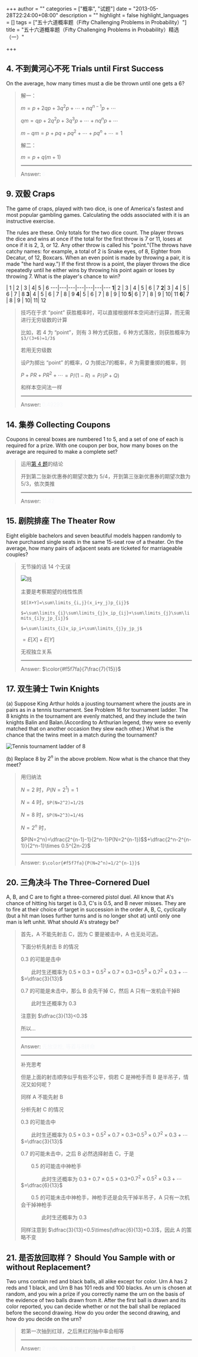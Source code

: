 +++
author = ""
categories = ["概率", "试题"]
date = "2013-05-28T22:24:00+08:00"
description = ""
highlight = false
highlight_languages = []
tags = ["五十六道概率题（Fifty Challenging Problems in Probability）"]
title = "五十六道概率题（Fifty Challenging Problems in Probability）精选（一）"

+++

## 4. 不到黄河心不死 Trials until First Success

On the average, how many times must a die be thrown until one gets a 6?

> 解一：
>
> $m=p+2qp+3q^2p+\cdots+nq^{n-1}p+\cdots$
>
> $qm=qp+2q^2p+3q^3p+\cdots+nq^np+\cdots$
>
> $m-qm=p+pq+pq^2+\cdots+pq^n+\cdots$$=1$
>
>
> 解二：
>
> $m=p+q(m+1)$
>
> ------
> Answer: <font color="#f5f7fa">6</font>



## 9. 双骰 Craps

The game of craps, played with two dice, is one of America's fastest and most popular gambling games. Calculating the odds associated with it is an instructive exercise.

The rules are these. Only totals for the two dice count. The player throws the dice and wins at once if the total for the first throw is 7 or 11, loses at once if it is 2, 3, or 12. Any other throw is called his "point."(The throws have catchy names: for example, a total of 2 is Snake eyes, of 8, Eighter from Decatur, of 12, Boxcars. When an even point is made by throwing a pair, it is made "the hard way.") If the first throw is a point, the player throws the dice repeatedly until he either wins by throwing his point again or loses by throwing 7. What is the player's chance to win?


   | 1 | 2 | 3 | 4| 5 | 6
  ---|---|---|---|---|---|---
**1**| 2 | 3 | 4 | 5 | 6 | 7
**2**| 3 | 4 | 5 | 6 | 7 | 8
**3**| 4 | 5 | 6 | 7 | 8 | 9
**4**| 5 | 6 | 7 | 8 | 9 | 10
**5**| 6 | 7 | 8 | 9 | 10| 11
**6**| 7 | 8 | 9 | 10| 11| 12


> 技巧在于求 “point” 获胜概率时，可以直接根据样本空间进行运算，而无需进行无穷级数的计算
>
> 比如，若 4 为 “point”，则有 3 种方式获胜，6 种方式落败，则获胜概率为 `$3/(3+6)=1/3$`
>
> 若用无穷级数
>
> 设$P$为掷出 “point” 的概率，$Q$ 为掷出7的概率，$R$ 为需要重掷的概率，则
>
> $P+PR+PR^2+\cdots$$=P/(1-R)$$=P/(P+Q)$
>
> 和样本空间法一样
>
> -----
> Answer: <font color="#f5f7fa">0.49293</font>



## 14. 集券 Collecting Coupons

Coupons in cereal boxes are numbered 1 to 5, and a set of one of each is required for a prize. With one coupon per box, how many boxes on the average are required to make a complete set?

> 运用[第 4 题](#4-不到黄河心不死-trials-until-first-success)的结论
>
> 开到第二张新优惠券的期望次数为 5/4，开到第三张新优惠券的期望次数为 5/3，依次类推
>
> -----
> Answer: <font color="#f5f7fa">11.42</font>



## 15. 剧院排座 The Theater Row

Eight eligible bachelors and seven beautiful models happen randomly to have purchased single seats in the same 15-seat row of a theater. On the average, how many pairs of adjacent seats are ticketed for marriageable couples?

> 无节操的话 14 个无误
>
> ![贱](/img/mean_face.jpg)
>
> 主要是考察期望的线性性质
>
> `$E[X+Y]=\sum\limits_{i,j}(x_i+y_j)p_{ij}$`
>
> `$=\sum\limits_{i}\sum\limits_{j}x_ip_{ij}+\sum\limits_{j}\sum\limits_{i}y_jp_{ij}$`
>
> `$=\sum\limits_{i}x_ip_i+\sum\limits_{j}y_jp_j$`
>
> $=E[X]+E[Y]$
>
> 无视独立关系
>
> -----
> Answer: $\color{#f5f7fa}{7\frac{7}{15}}$



## 17. 双生骑士 Twin Knights

(a) Suppose King Arthur holds a jousting tournament where the jousts are in pairs as in a tennis tournament. See Problem 16 for tournament ladder. The 8 knights in the tournament are evenly matched, and they include the twin knights Balin and Balan.(According to Arthurian legend, they were so evenly matched that on another occasion they slew each other.) What is the chance that the twins meet in a match during the tournament?

![Tennis tournament ladder of 8](/img/tennis_tourament_ladder_of_8.png)

(b) Replace 8 by $2^n$ in the above problem. Now what is the chance that they meet?

> 用归纳法
>
> $N=2$ 时，$P(N=2^1)=1$
>
> $N=4$ 时，`$P(N=2^2)=1/2$`
>
> $N=8$ 时，`$P(N=2^3)=1/4$`
>
> $N=2^n$ 时，
>
> $P(N=2^n)=\dfrac{2^{n-1}-1}{2^n-1}P(N=2^{n-1})$$+\dfrac{2^n-2^{n-1}}{2^n-1}\times 0.5^{2n-2}$
>
> -----
> Answer: `$\color{#f5f7fa}{P(N=2^n)=1/2^{n-1}}$`



## 20. 三角决斗 The Three-Cornered Duel

A, B, and C are to fight a three-cornered pistol duel. All know that A's chance of hitting his target is 0.3, C's is 0.5, and B never misses. They are to fire at their choice of target in succession in the order A, B, C, cyclically (but a hit man loses further turns and is no longer shot at) until only one man is left unhit. What should A's strategy be?

> 首先，A 不能先射击 C，因为 C 要是被击中，A 也无处可逃。
>
> 下面分析先射击 B 的情况
>
> 0.3 的可能是击中
>
> 　　此时生还概率为 $0.5\times 0.3+0.5^2\times0.7\times0.3$$+0.5^3\times0.7^2\times0.3+\cdots$$=\dfrac{3}{13}$
>
> 0.7 的可能是未击中，那么 B 会先干掉 C，然后 A 只有一发机会干掉B
>
> 　　此时生还概率为 $0.3$
>
> 注意到 $\dfrac{3}{13}<0.3$
>
> 所以...
>
> -----
> Answer: <font color="#f5f7fa">先放空枪, 等着与B拼命</font>
>
> -----
> 补充思考
>
> 但是上面的射击顺序似乎有些不公平，倘若 C 是神枪手而 B 是半吊子，情况又如何呢？
>
> 同样 A 不能先射 B
>
> 分析先射 C 的情况
>
> 0.3 的可能击中
>
> 　　此时生还概率为 $0.5\times 0.3+0.5^2\times0.7\times0.3$$+0.5^3\times0.7^2\times0.3+\cdots$$=\dfrac{3}{13}$
>
> 0.7 的可能未击中，之后 B 必然选择射击 C，于是
>
> 　　0.5 的可能击中神枪手
>
> 　　　　此时生还概率为 $0.3+0.7\times0.5\times0.3$$+0.7^2\times0.5^2\times0.3+\cdots$$=\dfrac{6}{13}$
>
> 　　0.5 的可能未击中神枪手，神枪手还是会先干掉半吊子，A 只有一次机会干掉神枪手
>
> 　　　　此时生还概率为 $0.3$
>
> 同样注意到 $\dfrac{3}{13}<0.5\times(\dfrac{6}{13}+0.3)$，因此 A 的策略不变



## 21. 是否放回取样？ Should You Sample with or without Replacement?

Two urns contain red and black balls, all alike except for color. Urn A has 2 reds and 1 black, and Urn B has 101 reds and 100 blacks. An urn is chosen at random, and you win a prize if you correctly name the urn on the basis of the evidence of two balls drawn from it. After the first ball is drawn and its color reported, you can decide whether or not the ball shall be replaced before the second drawing. How do you order the second drawing, and how do you decide on the urn?

> 若第一次抽到红球，之后黑红的抽中率会相等
>
> -----
> Answer: <font color="#f5f7fa">2 reds, black then red->A; otherwise B</font>
